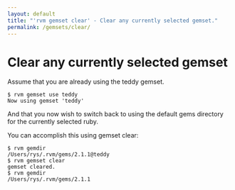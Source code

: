 ```yaml
---
layout: default
title: "'rvm gemset clear' - Clear any currently selected gemset."
permalink: /gemsets/clear/
---
```


# Clear any currently selected gemset

Assume that you are already using the teddy gemset.

```
$ rvm gemset use teddy
Now using gemset 'teddy'
```

And that you now wish to switch back to using the default gems directory for the
currently selected ruby.

You can accomplish this using gemset clear:

```
$ rvm gemdir
/Users/rys/.rvm/gems/2.1.1@teddy
$ rvm gemset clear
gemset cleared.
$ rvm gemdir
/Users/rys/.rvm/gems/2.1.1
```
